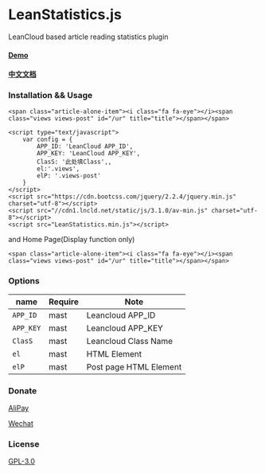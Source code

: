 # LeanStatistics.js
LeanCloud based article reading statistics plugin

#### [Demo](https://weic.me/LeanStatistics.js-demo/)
#### [中文文档](https://weic.me/LeanStatistics.js/)

### Installation && Usage

```
<span class="article-alone-item"><i class="fa fa-eye"></i><span class="views views-post" id="/ur" title="title"></span></span>

<script type="text/javascript">
	var config = {
		APP_ID: 'LeanCloud APP_ID',
		APP_KEY: 'LeanCloud APP_KEY',
		ClasS: '此处填Class',,
		el:'.views',
		elP: '.views-post'
	}
</script>
<script src="https://cdn.bootcss.com/jquery/2.2.4/jquery.min.js" charset="utf-8"></script>
<script src="//cdn1.lncld.net/static/js/3.1.0/av-min.js" charset="utf-8"></script>
<script src="LeanStatistics.min.js"></script>
```
and Home Page(Display function only)

```
<span class="article-alone-item"><i class="fa fa-eye"></i><span class="views views-post" id="/ur" title="title"></span></span>
```
### Options
|      name     |   Require   |   Note    |  
| ------------- | ----------- | --------------- |  
|      `APP_ID`     |     mast    | Leancloud APP_ID           | 
|      `APP_KEY`     |     mast    | Leancloud APP_KEY          |   
|   `ClasS`    |     mast    | Leancloud Class Name          | 
|   `el`   |     mast    | HTML Element          | 
|   `elP`   |     mast    | Post page HTML Element          | 

### Donate

[AliPay](https://weic.me/donate)

[Wechat](https://weic.me/donate)


### License
[GPL-3.0](https://github.com/Weic96/LeanStatistics.js/master/LICENSE)
